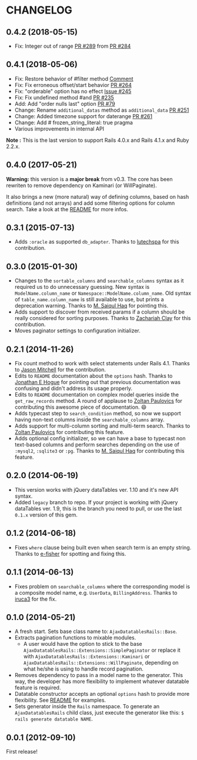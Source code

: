 # CHANGELOG

## 0.4.2 (2018-05-15)

* Fix: Integer out of range [PR #289](https://github.com/jbox-web/ajax-datatables-rails/pull/289) from [PR #284](https://github.com/jbox-web/ajax-datatables-rails/pull/284)

## 0.4.1 (2018-05-06)

* Fix: Restore behavior of #filter method [Comment](https://github.com/jbox-web/ajax-datatables-rails/commit/07795fd26849ff1b3b567f4ce967f722907a45be#comments)
* Fix: Fix erroneous offset/start behavior [PR #264](https://github.com/jbox-web/ajax-datatables-rails/pull/264)
* Fix: "orderable" option has no effect [Issue #245](https://github.com/jbox-web/ajax-datatables-rails/issues/245)
* Fix: Fix undefined method #and [PR #235](https://github.com/jbox-web/ajax-datatables-rails/pull/235)
* Add: Add "order nulls last" option [PR #79](https://github.com/jbox-web/ajax-datatables-rails/pull/279)
* Change: Rename `additional_datas` method as `additional_data` [PR #251](https://github.com/jbox-web/ajax-datatables-rails/pull/251)
* Change: Added timezone support for daterange [PR #261](https://github.com/jbox-web/ajax-datatables-rails/pull/261)
* Change: Add # frozen_string_literal: true pragma
* Various improvements in internal API

**Note :** This is the last version to support Rails 4.0.x and Rails 4.1.x and Ruby 2.2.x.


## 0.4.0 (2017-05-21)

**Warning:** this version is a **major break** from v0.3. The core has been rewriten to remove dependency on Kaminari (or WillPaginate).

It also brings a new (more natural) way of defining columns, based on hash definitions (and not arrays) and add some filtering options for column search. Take a look at the [README](https://github.com/jbox-web/ajax-datatables-rails#customize-the-generated-datatables-class) for more infos.

## 0.3.1 (2015-07-13)
* Adds `:oracle` as supported `db_adapter`. Thanks to [lutechspa](https://github.com/lutechspa) for this contribution.

## 0.3.0 (2015-01-30)
* Changes to the `sortable_columns` and `searchable_columns` syntax as it
  required us to do unnecessary guessing. New syntax is `ModelName.column_name`
  or `Namespace::ModelName.column_name`. Old syntax of `table_name.column_name`
  is still available to use, but prints a deprecation warning. Thanks to
  [M. Saiqul Haq](https://github.com/saiqulhaq) for pointing this.
* Adds support to discover from received params if a column should be really
  considered for sorting purposes. Thanks to [Zachariah Clay](https://github.com/mebezac)
  for this contribution.
* Moves paginator settings to configuration initializer.

## 0.2.1 (2014-11-26)
* Fix count method to work with select statements under Rails 4.1. Thanks to
[Jason Mitchell](https://github.com/mitchej123) for the contribution.
* Edits to `README` documentation about the `options` hash. Thanks to
[Jonathan E Hogue](https://github.com/hoguej) for pointing out that previous
documentation was confusing and didn't address its usage properly.
* Edits to `README` documentation on complex model queries inside the
`get_raw_records` method. A round of applause to [Zoltan Paulovics](https://github.com/zpaulovics)
for contributing this awesome piece of documentation. :smile:
* Adds typecast step to `search_condition` method, so now we support having
non-text columns inside the `searchable_columns` array.
* Adds support for multi-column sorting and multi-term search. Thanks to
[Zoltan Paulovics](https://github.com/zpaulovics) for contributing this feature.
* Adds optional config initializer, so we can have a base to typecast non
text-based columns and perform searches depending on the use of `:mysql2`,
`:sqlite3` or `:pg`. Thanks to [M. Saiqul Haq](https://github.com/saiqulhaq)
for contributing this feature.

## 0.2.0 (2014-06-19)
* This version works with jQuery dataTables ver. 1.10 and it's new API syntax.
* Added `legacy` branch to repo. If your project is working with jQuery
  dataTables ver. 1.9, this is the branch you need to pull, or use the last
  `0.1.x` version of this gem.

## 0.1.2 (2014-06-18)
* Fixes `where` clause being built even when search term is an empty string.
  Thanks to [e-fisher](https://github.com/e-fisher) for spotting and fixing this.

## 0.1.1 (2014-06-13)
* Fixes problem on `searchable_columns` where the corresponding model is
a composite model name, e.g. `UserData`, `BillingAddress`.
Thanks to [iruca3](https://github.com/iruca3) for the fix.

## 0.1.0 (2014-05-21)
* A fresh start. Sets base class name to: `AjaxDatatablesRails::Base`.
* Extracts pagination functions to mixable modules.
  * A user would have the option to stick to the base
    `AjaxDatatablesRails::Extensions::SimplePaginator` or replace it with
    `AjaxDatatablesRails::Extensions::Kaminari` or
    `AjaxDatatablesRails::Extensions::WillPaginate`, depending on what he/she
    is using to handle record pagination.
* Removes dependency to pass in a model name to the generator. This way,
  the developer has more flexibility to implement whatever datatable feature is
  required.
* Datatable constructor accepts an optional `options` hash to provide
  more flexibility.
  See [README](https://github.com/antillas21/ajax-datatables-rails/blob/master/README.mds#options)
  for examples.
* Sets generator inside the `Rails` namespace. To generate an
  `AjaxDatatablesRails` child class, just execute the
  generator like this: `$ rails generate datatable NAME`.

## 0.0.1 (2012-09-10)

First release!
